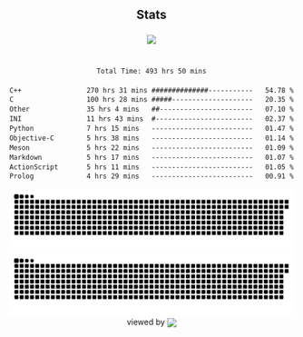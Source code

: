 


<div align="center">

## Stats
<img style="margin: 5px;" src="https://github-readme-stats.vercel.app/api?username=Sylensky&hide=stars&cache_seconds=1800&count_private=true&show_icons=true&include_all_commits=true&hide_border=false&theme=github_dark"/>
</div><br>

<div align="center">

<!--START_SECTION:waka-->

```txt
Total Time: 493 hrs 50 mins

C++                270 hrs 31 mins ##############-----------   54.78 %
C                  100 hrs 28 mins #####--------------------   20.35 %
Other              35 hrs 4 mins   ##-----------------------   07.10 %
INI                11 hrs 43 mins  #------------------------   02.37 %
Python             7 hrs 15 mins   -------------------------   01.47 %
Objective-C        5 hrs 38 mins   -------------------------   01.14 %
Meson              5 hrs 22 mins   -------------------------   01.09 %
Markdown           5 hrs 17 mins   -------------------------   01.07 %
ActionScript       5 hrs 11 mins   -------------------------   01.05 %
Prolog             4 hrs 29 mins   -------------------------   00.91 %
```

<!--END_SECTION:waka-->

</div>

<div align="center">
<img src="https://raw.githubusercontent.com/Sylensky/Sylensky/animation/github-contribution-grid-blue-snake-dark.svg#gh-dark-mode-only"/>
<img src="https://raw.githubusercontent.com/Sylensky/Sylensky/animation/github-contribution-grid-snake.svg#gh-light-mode-only"/>
</div>

<div align="center">
viewed by <img src="https://visitor-badge.laobi.icu/badge?page_id=Sylensky.Sylensky" align="center" height="20" width="" />
</div>
